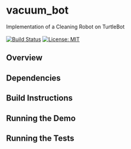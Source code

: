 # vacuum_bot
Implementation of a Cleaning Robot on TurtleBot </br ></br >
[![Build Status](https://travis-ci.org/VBot2410/vacuum_bot.svg?branch=master)](https://travis-ci.org/VBot2410/vacuum_bot)
[![License: MIT](https://img.shields.io/badge/License-MIT-yellow.svg)](https://opensource.org/licenses/MIT)

## Overview

## Dependencies

## Build Instructions

## Running the Demo

## Running the Tests

